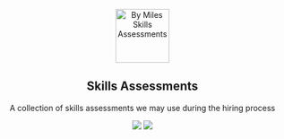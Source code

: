 <p align="center">
  <a href="http://github.com/kamranahmedse/developer-roadmap">
    <img src="https://images.bymiles.co.uk/images-by-miles/bymiles-logo.svg" alt="By Miles Skills Assessments" width="96" height="96">
  </a>
  <h2 align="center">Skills Assessments</h2>
  <p align="center">A collection of skills assessments we may use during the hiring process</p>
  <p align="center">
    <a href="https://github.com/kamranahmedse/developer-roadmap#-introduction"><img src="https://img.shields.io/badge/Roadmap-2019-yellowgreen.svg"/></a>
          <a href="https://github.com/kamranahmedse/developer-roadmap/releases"><img src="https://img.shields.io/badge/Roadmaps-Past-yellow.svg"/></a>
  </p>
  <br>
</p>


